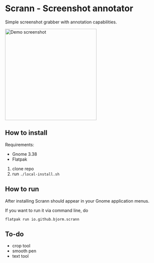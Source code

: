 # Scrann - Screenshot annotator

Simple screenshot grabber with annotation capabilities.

<a href="screenshot.png">
    <img src="screenshot.png" alt="Demo screenshot" style="width: 300px;"/>
</a>

## How to install
Requirements:
    
- Gnome 3.38
- Flatpak

1. clone repo
2. run `./local-install.sh`

## How to run
After installing Scrann should appear in your Gnome application menus.

If you want to run it via command line, do
```shell
flatpak run io.github.bjorm.scrann
```

## To-do
- crop tool
- smooth pen
- text tool
